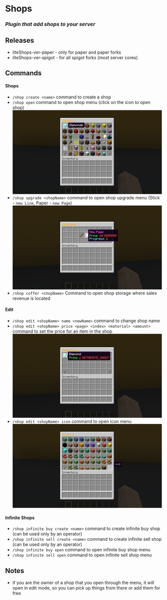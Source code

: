 # Shops

### _Plugin that add shops to your server_

## Releases

* liteShops-ver-paper - only for paper and paper forks
* liteShops-ver-spigot - for all spigot forks (most server cores)

## Commands

#### Shops

* `/shop create <name>` command to create a shop
* `/shop open` command to open shop menu (click on the icon to open shop)![img.png](images/img.png)
* `/shop upgrade <shopName>` command to open shop upgrade menu (Stick - `new Line`, Paper - `new Page`)![img_3.png](images/img_3.png)
* `/shop coffer <shopName>` Command to open shop storage where sales revenue is located

#### Edit

* `/shop edit <shopName> name <newName>` command to change shop name
* `/shop edit <shopName> price <page> <index> <material> <amount>` command to set the price for an item in the shop![img_2.png](images/img_2.png)
* `/shop edit <shopName> icon` command to open icon menu![img_1.png](images/img_1.png)

#### Infinite Shops

* `/shop infinite buy create <name>` command to create infinite buy shop (can be used only by an operator)
* `/shop infinite sell create <name>` command to create infinite sell shop (can be used only by an operator)
* `/shop infinite buy open` command to open infinite buy shop menu
* `/shop infinite sell open` command to open infinite sell shop menu

## Notes

* if you are the owner of a shop that you open through the menu, it will open in edit mode, so you can pick up things from there or add them for free